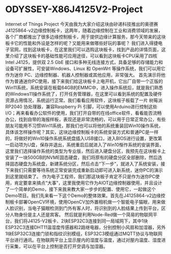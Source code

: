 # ODYSSEY-X86J4125V2-Project
Internet of Things Project
今天由我为大家介绍这块由矽递科技推出的奥德赛J4125864-v2边缘控制板卡，这两年，随着边缘控制在工业和消费领域的发展，各个厂商都推出了很多边缘控制板卡，用于提供边缘计算服务，那今天带来的这块板卡它的性能和外设是怎样的呢？又能用来做哪些好玩的事呢？
我们进入得捷电子官网，找到这块板卡，在这里我们可以选购这块板卡，找到产品的详情页面，这里介绍了这块板卡的基础性能可应用途径，可以看到这块板卡CPU采用了四核 Intel J4125，提供双 2.5 GbE 接口和多种无线连接方式，具备足够的存储能力和设备可扩展性，可安装Windows、Linux 和 OpenWrt 等操作系统，我们可以用它作为迷你 PC、边缘控制器、机器人控制器或其他应用，非常强大。
首先演示将他作为普通迷你PC使用，接下来我们给这块板卡上电开机，它出厂自带一个正版的Win11系统，系统安装在板载64GB的EMMC中，进入操作系统后，就是我们熟悉的Windows11操作系统了，打开任务管理器，在这里可以看到系统的配置及硬件资源占用情况，系统运行正常。我们看看应用软件，这块板子板载了一片 树莓派RP2040 协处理器，兼容Raspberry Pi 引脚，可以使用Arduino进行控制这些I/O；再来看看办公软件的使用，我们打开自带的在线office软件，看看能否流畅办公，找到自带的海报样板，表现还是非常流畅的，可以用于日常正常办公，有些朋友可能用不习惯Win11系统，那我们也可以将他的系统重装回Win10操作系统，具体该怎样操作呢？其实，这块边缘控制板卡的系统安装方式和普通PC是一样的，将做好的Win10操作系统系统盘插入USB接口，进入BIOS进行设置，更改第一启动项为U盘，保存并退出，系统重启后就进入了Win10惭怍系统的安装界面，这里我们选择操作系统的类型为专业版，然后进入硬盘分区，我预先在这块板卡上安装了一块500GB的NVME固态硬盘，我们将原有的硬盘分区全部删除，然后选择固态硬盘为系统盘，新建系统分区，然后点击“下一步”，就进入了系统安装，接下来我们只需要等待系统正常安装完成重新启动即可进入新系统，迷你PC的演示到这里就结束了。
作为电子工程师，我们那这块板子肯定不只是作为迷你PC使用，肯定要拿来搞点“大事”，这里我使用它作为AIOT边缘控制器使用，并且设计了一个简单的Demo，接下来我来教大家一步步的配置、使用它，一起做这个Demo项目。我们先来看一下这个Demo的整体效果。首先在J4125864-v2边缘控制板卡部署OpenCV环境，使用OpenCV加外置相机做一个智能电子猫眼，用来做人脸识别，当电子猫眼检测到门外有客人时，将识别到的人脸结果上传到平台，区分人物身份是主人还是宾客。 
然后就是利用Node-Red做一个简易的物联网平台，我们将J4125-V2板卡、2块ESP32C3连接到同一局域网下，其中1块ESP32C3连接DHT11温湿度传感器和2路继电器，分别控制小风扇和加湿器，另外1块ESP32C3连接门锁和指纹识别模组，ESP32C3模组通过MQTT协议与物联网平台进行通讯。在物联网平台上显示屋内的湿度与温度，通过对屋内温度、湿度进行采集，可以在平台上控制是否打开空调与加湿器。
